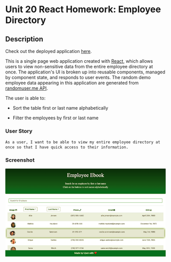 # Unit 20 React Homework: Employee Directory

## Description

Check out the deployed application [here]().

This is a single page web application created with [React](https://reactjs.org/), which allows users to view non-sensitive data from the entire employee directory at once. The application's UI is broken up into reusable components, managed by component state, and responds to user events. The random demo employee data appearing in this application are generated from [randomuser.me API](https://randomuser.me/).

The user is able to:

  * Sort the table first or last name alphabetically

  * Filter the employees by first or last name

### User Story

```
As a user, I want to be able to view my entire employee directory at once so that I have quick access to their information.
```

### Screenshot

![Screenshot](./employee-directory/public/images/screenshot.png)
